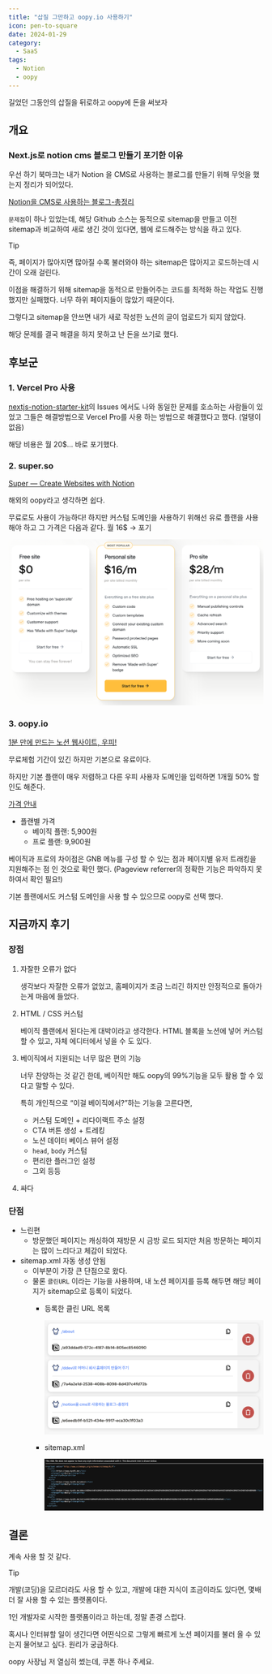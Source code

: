 ```yaml
---
title: "삽질 그만하고 oopy.io 사용하기"
icon: pen-to-square
date: 2024-01-29
category:
  - SaaS
tags:
  - Notion
  - oopy
---
```

길었던 그동안의 삽질을 뒤로하고 oopy에 돈을 써보자
<!-- more -->
## 개요

### Next.js로 notion cms 블로그 만들기 포기한 이유

우선 하기 북마크는 내가 Notion 을 CMS로 사용하는 블로그를 만들기 위해 무엇을 했는지 정리가 되어있다.

[Notion을 CMS로 사용하는 블로그-총정리](https://www.kyu91.me/e6eedb9f-b521-434e-9917-eca30c1f03a3)

`문제점`이 하나 있었는데, 해당 Github 소스는 동적으로 sitemap을 만들고 이전 sitemap과 비교하여 새로 생긴 것이 있다면, 웹에 로드해주는 방식을 하고 있다. 

>[!tip]
>즉, 페이지가 많아지면 많아질 수록 불러와야 하는 sitemap은 많아지고 로드하는데 시간이 오래 걸린다.


이점을 해결하기 위해 sitemap을 동적으로 만들어주는 코드를 최적화 하는 작업도 진행 했지만 실패했다. 너무 하위 페이지들이 많았기 때문이다. 

그렇다고 sitemap을 안쓰면 내가 새로 작성한 노션의 글이 업로드가 되지 않았다. 

해당 문제를 결국 해결을 하지 못하고 난 돈을 쓰기로 했다.

## 후보군

### 1. Vercel Pro 사용

[nextjs-notion-starter-kit](https://github.com/transitive-bullshit/nextjs-notion-starter-kit)의 Issues 에서도 나와 동일한 문제를 호소하는 사람들이 있었고 그들은 해결방법으로 Vercel Pro를 사용 하는 방법으로 해결했다고 했다. (얼탱이 없음)

해당 비용은 월 20$… 바로 포기했다.

### 2. super.so

[Super — Create Websites with Notion](https://super.so/)

해외의 oopy라고 생각하면 쉽다. 

무료로도 사용이 가능하다! 하지만 커스텀 도메인을 사용하기 위해선 유로 플랜을 사용해야 하고 그 가격은 다음과 같다. 월 16$ → 포기

![image](./image/20240730093225.png)

### 3. oopy.io

[1분 만에 만드는 노션 웹사이트, 우피!](https://www.oopy.io/)

무료체험 기간이 있긴 하지만 기본으로 유료이다. 

하지만 기본 플랜이 매우 저렴하고 다른 우피 사용자 도메인을 입력하면 1개월 50% 할인도 해준다. 

[가격 안내](https://www.oopy.io/ko/pricing)

- 플랜별 가격
    - 베이직 플랜: 5,900원
    - 프로 플랜: 9,900원

베이직과 프로의 차이점은 GNB 메뉴를 구성 할 수 있는 점과 페이지별 유저 트래킹을 지원해주는 점 인 것으로 확인 했다. (Pageview referrer의 정확한 기능은 파악하지 못하여서 확인 필요!)

기본 플랜에서도 커스텀 도메인을 사용 할 수 있으므로 oopy로 선택 했다.

## 지금까지 후기

### 장점

1. 자잘한 오류가 없다
    
    생각보다 자잘한 오류가 없었고, 홈페이지가 조금 느리긴 하지만 안정적으로 돌아가는게 마음에 들었다. 
    
2. HTML / CSS 커스텀
    
    베이직 플랜에서 된다는게 대박이라고 생각한다. HTML 블록을 노션에 넣어 커스텀 할 수 있고, 자체 에디터에서 넣을 수 도 있다. 
    
3. 베이직에서 지원되는 너무 많은 편의 기능
    
    너무 찬양하는 것 같긴 한데, 베이직만 해도 oopy의 99%기능을 모두 활용 할 수 있다고 말할 수 있다. 
    
    특히 개인적으로 “이걸 베이직에서?”하는 기능을 고른다면,
    
    - 커스텀 도메인 + 리다이랙트 주소 설정
    - CTA 버튼 생성 + 트레킹
    - 노션 데이터 베이스 뷰어 설정
    - `head`, `body` 커스텀
    - 편리한 플러그인 설정
    - 그외 등등
4. 싸다

### 단점

- 느린편
    - 방문했던 페이지는 캐싱하여 재방문 시 금방 로드 되지만 처음 방문하는 페이지는 많이 느리다고 체감이 되었다.
- sitemap.xml 자동 생성 안됨
    - 이부분이 가장 큰 단점으로 왔다.
    - 물론 `클린URL` 이라는 기능을 사용하며, 내 노션 페이지를 등록 해두면 해당 페이지가 sitemap으로 등록이 되었다.
        - 등록한 클린 URL 목록
            
            ![Untitled](./image/Untitled234.png)
            
        - sitemap.xml
            
            ![Untitled](./image/Untitled434333.png)
            

## 결론

계속 사용 할 것 같다. 

>[!tip]
>개발(코딩)을 모르더라도 사용 할 수 있고, 개발에 대한 지식이 조금이라도 있다면, 몇배 더 잘 사용 할 수 있는 플랫폼이다.

1인 개발자로 시작한 플랫폼이라고 하는데, 정말 존경 스럽다. 

혹시나 인터뷰할 일이 생긴다면 어떤식으로 그렇게 빠르게 노션 페이지를 불러 올 수 있는지 물어보고 싶다. 원리가 궁금하다.

oopy 사장님 저 열심히 썼는데, 쿠폰 하나 주세요.